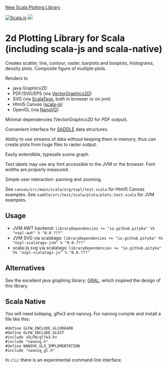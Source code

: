 [New Scala Plotting Library](https://pityka.github.io/nspl/)

[![Scala.js](https://www.scala-js.org/assets/badges/scalajs-0.6.8.svg)](https://www.scala-js.org) [![](https://img.shields.io/maven-central/v/io.github.pityka/nspl-core_2.12.svg)](https://search.maven.org/search?q=g:io.github.pityka%20nspl)



# 2d Plotting Library for Scala (including scala-js and scala-native)

Creates scatter, line, contour, raster, barplots and boxplots, histograms, density plots. Composite figure of multiple plots.

Renders to
* java Graphics2D
* PDF/SVG/EPS (via [VectorGraphics2D](https://github.com/eseifert/vectorgraphics2d))
* SVG (via [ScalaTags](http://www.lihaoyi.com/scalatags/), both in browser or on jvm)
* Html5 Canvas ([scala-js](http://www.scala-js.org))
* OpenGL (via [NanoVG](https://github.com/memononen/nanovg))

Minimal dependencies (VectorGraphics2D for PDF output).

Convenient interface for [SADDLE](https://saddle.github.io/) data structures.

Ability to use streams of data without keeping them in memory, thus can create plots from huge files to raster output.

Easily extendible, typesafe scene graph.

Text labels may use any font accessible to the JVM or the browser. Font widths are properly measured.

Simple user interaction: panning and zooming.

See `canvas/src/main/scala/org/nspl/test.scala` for Html5 Canvas examples.
See `saddle/src/test/scala/plots/plots.test.scala` for JVM examples.

## Usage

* JVM AWT backend: `libraryDependencies += "io.github.pityka" %% "nspl-awt" % "0.0.???"`
* JVM SVG via scalatags: `libraryDependencies += "io.github.pityka" %% "nspl-scalatags-jvm" % "0.0.???"`
* scala-js svg via scalatags: `libraryDependencies += "io.github.pityka" %% "nspl-scalatags-js" % "0.0.???"` 


## Alternatives

See the excellent java graphing library: [GRAL](https://github.com/eseifert/gral), which inspired the design of this library.

## Scala Native
You will need lodepng, glfw3 and nanovg. For nanovg compile and install a file like this:
```
#define GLFW_INCLUDE_GLCOREARB
#define GLFW_INCLUDE_GLEXT
#include <GLFW/glfw3.h>
#include "nanovg.h"
#define NANOVG_GL3_IMPLEMENTATION
#include "nanovg_gl.h"
```

In `cli/` there is an experimental command line interface.
